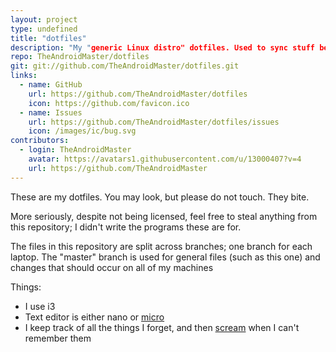 ```yaml
---
layout: project
type: undefined
title: "dotfiles"
description: "My "generic Linux distro" dotfiles. Used to sync stuff between laptops and not much else."
repo: TheAndroidMaster/dotfiles
git: git://github.com/TheAndroidMaster/dotfiles.git
links:
  - name: GitHub
    url: https://github.com/TheAndroidMaster/dotfiles
    icon: https://github.com/favicon.ico
  - name: Issues
    url: https://github.com/TheAndroidMaster/dotfiles/issues
    icon: /images/ic/bug.svg
contributors:
  - login: TheAndroidMaster
    avatar: https://avatars1.githubusercontent.com/u/13000407?v=4
    url: https://github.com/TheAndroidMaster
---
```


These are my dotfiles. You may look, but please do not touch. They bite.

More seriously, despite not being licensed, feel free to steal anything from this repository; I didn't write the programs these are for.

The files in this repository are split across branches; one branch for each laptop. The "master" branch is used for general files (such as this one) and changes that should occur on all of my machines

Things:

- I use i3
- Text editor is either nano or [micro](https://github.com/zyedidia/micro)
- I keep track of all the things I forget, and then [scream](https://github.com/TheAndroidMaster/dotfiles/blob/master/../../../AAH) when I can't remember them
